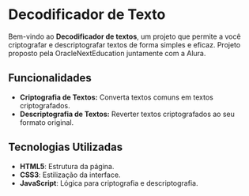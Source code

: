# Decodificador de Texto

Bem-vindo ao **Decodificador de textos**, um projeto que permite a você criptografar e descriptografar textos de forma simples e eficaz. Projeto proposto pela OracleNextEducation juntamente com a Alura.

## Funcionalidades

- **Criptografia de Textos:** Converta textos comuns em textos criptografados.
- **Descriptografia de Textos:** Reverter textos criptografados ao seu formato original.

## Tecnologias Utilizadas

- **HTML5**: Estrutura da página.
- **CSS3**: Estilização da interface.
- **JavaScript**: Lógica para criptografia e descriptografia.

